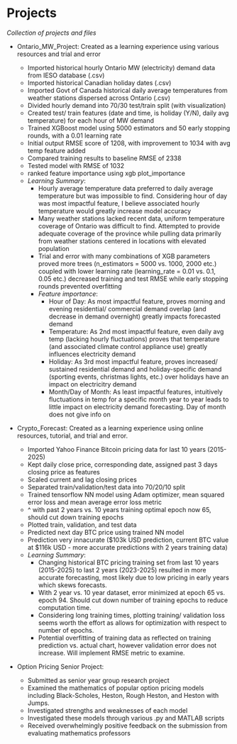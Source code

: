 # Projects
*Collection of projects and files*

* Ontario_MW_Project: Created as a learning experience using various resources and trial and error 
  - Imported historical hourly Ontario MW (electricity) demand data from IESO database (.csv)
  - Imported historical Canadian holiday dates (.csv)
  - Imported Govt of Canada historical daily average temperatures from weather stations dispersed across Ontario (.csv)
  - Divided hourly demand into 70/30 test/train split (with visualization)
  - Created test/ train features (date and time, is holiday (Y/N), daily avg temperature) for each hour of MW demand
  - Trained XGBoost model using 5000 estimators and 50 early stopping rounds, with a 0.01 learning rate
  - Initial output RMSE score of 1208, with improvement to 1034 with avg temp feature added
  - Compared training results to baseline RMSE of 2338
  - Tested model with RMSE of 1032
  - ranked feature importance using xgb plot_importance
  - *Learning Summary*:
    - Hourly average temperature data preferred to daily average temperature but was impossible to find. Considering hour of day was most impactful feature, I believe associated hourly temperature would greatly increase   model accuracy
    - Many weather stations lacked recent data, uniform temperature coverage of Ontario was difficult to find. Attempted to provide adequate coverage of the province while pulling data primarily from weather stations centered in locations with elevated population
    - Trial and error with many combinations of XGB parameters proved more trees (n_estimators = 5000 vs. 1000, 2000 etc.) coupled with lower learning rate (learning_rate = 0.01 vs. 0.1, 0.05 etc.) decreased training and test RMSE while early stopping rounds prevented overfitting
    - *Feature importance*:
      - Hour of Day: As most impactful feature, proves morning and evening residential/ commercial demand overlap (and decrease in demand overnight) greatly impacts forecasted demand
      - Temperature: As 2nd most impactful feature, even daily avg temp (lacking hourly fluctuations) proves that temperature (and associated climate control appliance use) greatly influences electricity demand
      - Holiday: As 3rd most impactful feature, proves increased/ sustained residential demand and holiday-specific demand (sporting events, christmas lights, etc.) over holidays have an impact on electricitry demand
      - Month/Day of Month: As least impactful features, intuitively fluctuations in temp for a specific month year to year leads to little impact on electricity demand forecasting. Day of month does not give info on  
         
* Crypto_Forecast: Created as a learning experience using online resources, tutorial, and trial and error.
  - Imported Yahoo Finance Bitcoin pricing data for last 10 years (2015-2025)
  - Kept daily close price, corresponding date, assigned past 3 days closing price as features
  - Scaled current and lag closing prices
  - Separated train/validation/test data into 70/20/10 split
  - Trained tensorflow NN model using Adam optimizer, mean squared error loss and mean average error loss metric
  - ^ with past 2 years vs. 10 years training optimal epoch now 65, should cut down training epochs
  - Plotted train, validation, and test data
  - Predicted next day BTC price using trained NN model
  - Prediction very innacurate ($103k USD prediction, current BTC value at $116k USD - more accurate predictions with 2 years training data)
  - *Learning Summary*:
    - Changing historical BTC pricing training set from last 10 years (2015-2025) to last 2 years (2023-2025) resulted in more accurate forecasting, most likely due to low pricing in early years which skews forecasts.
    - With 2 year vs. 10 year dataset, error minimized at epoch 65 vs. epoch 94. Should cut down number of training epochs to reduce computation time.
    - Considering long training times, plotting training/ validation loss seems worth the effort as allows for optimization with respect to number of epochs.
    - Potential overfitting of training data as reflected on training prediction vs. actual chart, however validation error does not increase. Will implement RMSE metric to examine.

* Option Pricing Senior Project:
  - Submitted as senior year group research project
  - Examined the mathematics of popular option pricing models including Black-Scholes, Heston, Rough Heston, and Heston with Jumps.
  - Investigated strengths and weaknesses of each model
  - Investigated these models through various .py and MATLAB scripts
  - Received overwhelmingly positive feedback on the submission from evaluating mathematics professors
